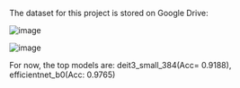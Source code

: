 The dataset for this project is stored on Google Drive:

![image](https://github.com/AsinaMilic/image_classification_with_vision_transformers/assets/54029561/87787be6-5d8a-4108-9c84-65cc93bc478b)

![image](https://github.com/AsinaMilic/image_classification_with_vision_transformers/assets/54029561/687b6b15-7ec8-4298-a1b3-917f7b3de490)

For now, the top models are: deit3_small_384(Acc= 0.9188), efficientnet_b0(Acc: 0.9765)

